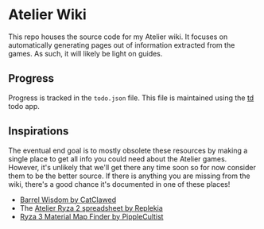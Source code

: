 # Atelier Wiki

This repo houses the source code for my Atelier wiki. It focuses on
automatically generating pages out of information extracted from the games. As
such, it will likely be light on guides.

## Progress

Progress is tracked in the `todo.json` file. This file is maintained using the
[td](https://github.com/holly-hacker/td) todo app.

## Inspirations

The eventual end goal is to mostly obsolete these resources by making a single
place to get all info you could need about the Atelier games. However, it's
unlikely that we'll get there any time soon so for now consider them to be the
better source. If there is anything you are missing from the wiki, there's a
good chance it's documented in one of these places!

- [Barrel Wisdom by CatClawed](https://barrelwisdom.com/)
- The [Atelier Ryza 2 spreadsheet by Replekia](https://docs.google.com/spreadsheets/d/159kcmw00HZKF0rs64hcSy-E4oAlP5CqDlJq3BlJfDUM/)
- [Ryza 3 Material Map Finder by PippleCultist](https://pipplecultist.github.io/Ryza3MaterialMapFinder/)
